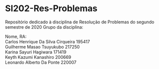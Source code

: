 # SI202-Res-Problemas
Repositório dedicado à disciplina de Resolução de Problemas do segundo semestre de 2020
Grupo da disciplina: <br/>

Nome, RA: <br/>
Carlos Henrique Da Silva Cirqueira   195417 <br/>
Guilherme Masao Tsuyukubo            217250 <br/>
Karina Sayuri Hagiwara               171419 <br/>
Keyth Kazumi Kanashiro               200669 <br/>
Leonardo Alberto Da Ponte            220007 <br/>
